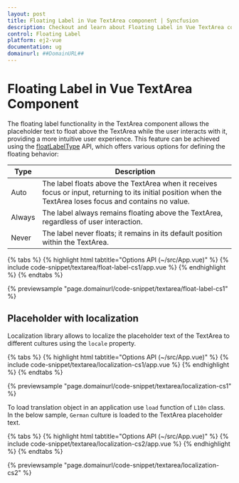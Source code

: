 ```yaml
---
layout: post
title: Floating Label in Vue TextArea component | Syncfusion
description: Checkout and learn about Floating Label in Vue TextArea component of Syncfusion Essential JS 2 and more.
control: Floating Label 
platform: ej2-vue
documentation: ug
domainurl: ##DomainURL##
---
```


# Floating Label in Vue TextArea Component

The floating label functionality in the TextArea component allows the placeholder text to float above the TextArea while the user interacts with it, providing a more intuitive user experience. This feature can be achieved using the [floatLabelType](https://ej2.syncfusion.com/vue/documentation/api/textarea/#floatLabelType) API, which offers various options for defining the floating behavior:

| Type  | Description |
| -- | -- |
| Auto  | The label floats above the TextArea when it receives focus or input, returning to its initial position when the TextArea loses focus and contains no value. |
| Always | The label always remains floating above the TextArea, regardless of user interaction. |
| Never | The label never floats; it remains in its default position within the TextArea. |

{% tabs %}
{% highlight html tabtitle="Options API (~/src/App.vue)" %}
{% include code-snippet/textarea/float-label-cs1/app.vue %}
{% endhighlight %}
{% endtabs %}

{% previewsample "page.domainurl/code-snippet/textarea/float-label-cs1" %}

## Placeholder with localization

Localization library allows to localize the placeholder text of the TextArea to different cultures using the `locale` property.

{% tabs %}
{% highlight html tabtitle="Options API (~/src/App.vue)" %}
{% include code-snippet/textarea/localization-cs1/app.vue %}
{% endhighlight %}
{% endtabs %}

{% previewsample "page.domainurl/code-snippet/textarea/localization-cs1" %}

To load translation object in an application use `load` function of `L10n` class.
In the below sample, `German` culture is loaded to the TextArea placeholder text.

{% tabs %}
{% highlight html tabtitle="Options API (~/src/App.vue)" %}
{% include code-snippet/textarea/localization-cs2/app.vue %}
{% endhighlight %}
{% endtabs %}

{% previewsample "page.domainurl/code-snippet/textarea/localization-cs2" %}
